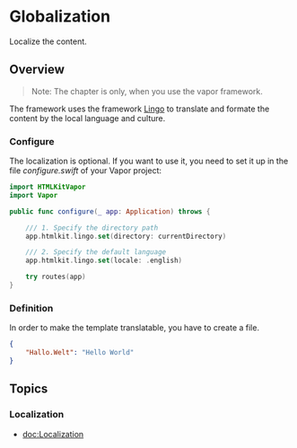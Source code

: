 # Globalization

Localize the content.

## Overview

> Note: The chapter is only, when you use the vapor framework. 

The framework uses the framework [Lingo](https://github.com/miroslavkovac/Lingo) to translate and formate the content by the local language and culture.

### Configure

The localization is optional. If you want to use it, you need to set it up in the file *configure.swift* of your Vapor project:

```swift
import HTMLKitVapor
import Vapor

public func configure(_ app: Application) throws {

    /// 1. Specify the directory path
    app.htmlkit.lingo.set(directory: currentDirectory)

    /// 2. Specify the default language
    app.htmlkit.lingo.set(locale: .english)

    try routes(app)
}
```

### Definition

In order to make the template translatable, you have to create a file. 

```json
{
    "Hallo.Welt": "Hello World"
}
```

## Topics

### Localization

- <doc:Localization>
